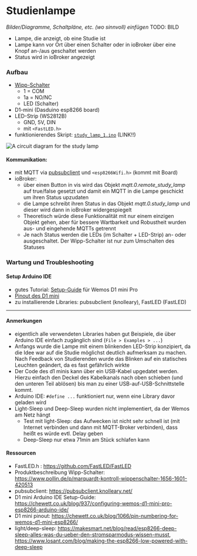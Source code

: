 
# Studienlampe

*Bilder/Diagramme, Schaltpläne, etc. (wo sinnvoll) einfügen*
TODO: BILD

<!-- → Verwendung: Was macht das? Wie kann man das benutzen?, … -->
- Lampe, die anzeigt, ob eine Studie ist
- Lampe kann vor Ort über einen Schalter oder in ioBroker über eine Knopf an-/aus geschaltet werden
- Status wird in ioBroker angezeigt

### Aufbau
<!-- → z.B.: Verkabelung, Infrastruktur, Ort,  -->

- [Wipp-Schalter](https://www.pollin.de/p/marquardt-kontroll-wippenschalter-1656-1601-420513)
  - 1 = COM
  - 1a = NO/NC
  - LED (Schalter)
- D1-mini (Dasduino esp8266 board)
- LED-Strip (WS2812B)
  - GND, 5V, DIN
  - mit `<FastLED.h>`
- funktionierendes Skript: [`study_lamp_1.ino`](https://github.com/thiilo/VR4Ware/blob/main/Scripts/studylamp/study_lamp.ino) (LINK!!)

![A circuit diagram for the study lamp](images/study_lamp_circuit.png)

#### Kommunikation:
- mit MQTT via [pubsubclient](https://pubsubclient.knolleary.net/) und `<esp8266Wifi.h>` (kommt mit Board)
- ioBroker:
  - über einen Button in vis wird das Objekt *mqtt.0.remote_study_lamp* auf true/false gesetzt und damit ein MQTT in die Lampe geschickt um ihren Status upzudaten
  - die Lampe schreibt ihren Status in das Objekt *mqtt.0.study_lamp* und dieser wird dann in ioBroker widergespiegelt
  - Theoretisch würde diese Funktionalität mit nur einem einzigen Objekt gehen, aber für bessere Wartbarkeit und Robustheit wurden aus- und eingehende MQTTs getrennt
  - Je nach Status werden die LEDs (im Schalter + LED-Strip) an- oder ausgeschaltet. Der Wipp-Schalter ist nur zum Umschalten des Statuses

### Wartung und Troubleshooting
<!-- → Wie kommt man ran?, Was kann man einfach ändern?, Bugs, die uns begegnet sind und wie sie gelöst wurden, … -->
#### Setup Arduino IDE
- gutes Tutorial: [Setup-Guide](https://chewett.co.uk/blog/937/configuring-wemos-d1-mini-pro-esp8266-arduino-ide/) für Wemos D1 mini Pro
- [Pinout des D1 mini](https://chewett.co.uk/blog/1066/pin-numbering-for-wemos-d1-mini-esp8266/)
- zu installierende Libraries: pubsubclient (knolleary), FastLED (FastLED)

---

#### Anmerkungen
<!-- → Zusätzlicher Punkt für Notizen/Anmerkungen, etc. (wenn nichts wichtiges, dann weglassen) -->
- eigentlich alle verwendeten Libraries haben gut Beispiele, die über Arduino IDE einfach zugänglich sind (`File > Examples > ...`)
- Anfangs wurde die Lampe mit einem blinkenden LED-Strip konzipiert, da die Idee war auf die Studie möglichst deutlich aufmerksam zu machen. Nach Feedback von Studierenden wurde das Blinken auf ein statisches Leuchten geändert, da es fast gefährlich wirkte
- Der Code des d1 minis kann über ein USB-Kabel upgedatet werden. Hierzu einfach den Deckel des Kabelkanals nach oben schieben (und den unteren Teil ablösen) bis man zu einer USB-auf-USB-Schnittstelle kommt.
- Arduino IDE: `#define ...` funktioniert nur, wenn eine Library davor geladen wird
- Light-Sleep und Deep-Sleep wurden nicht implementiert, da der Wemos am Netz hängt 
  - Test mit light-Sleep: das Aufwecken ist nicht sehr schnell ist (mit Internet verbinden und dann mit MQTT-Broker verbinden), dass heißt es würde evtl. Delay geben
  - Deep-Sleep nur etwa 71min am Stück schlafen kann


#### Ressourcen 
<!-- → Verwendete Tutorials, Materialien, Quellenangaben, etc. (wenn nichts wichtiges, dann weglassen) -->
- FastLED.h : https://github.com/FastLED/FastLED
- Produktbeschreibung Wipp-Schalter: https://www.pollin.de/p/marquardt-kontroll-wippenschalter-1656-1601-420513
- pubsubclient: https://pubsubclient.knolleary.net/
- D1 mini Arduino IDE Setup-Guide: https://chewett.co.uk/blog/937/configuring-wemos-d1-mini-pro-esp8266-arduino-ide/
- D1 mini pinout: https://chewett.co.uk/blog/1066/pin-numbering-for-wemos-d1-mini-esp8266/
- light/deep-sleep: https://makesmart.net/blog/read/esp8266-deep-sleep-alles-was-du-ueber-den-stromsparmodus-wissen-musst, https://www.losant.com/blog/making-the-esp8266-low-powered-with-deep-sleep

